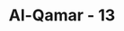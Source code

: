 ---
title: "Al-Qamar - 13"
no: 13
arabic_no: ١٣
ayah: وَحَمَلْنٰهُ عَلٰى ذَاتِ اَلْوَاحٍ وَّدُسُرٍۙ  
translation: "Dan Kami angkut dia (Nuh) ke atas (kapal) yang terbuat dari papan dan pasak, "
tafsir: "Allah menyelamatkan Nabi Nuh dari banjir besar dengan memerintahkan Nuh beserta pengikutnya naik ke kapal besar yang terbuat dari papan-papan yang dipaku yang telah disiapkan sebelumnya. Maksud ayat ini sejalan dengan firman Allah dalam Surah al-'Ankabut: \n\nMaka Kami selamatkan Nuh dan orang-orang yang berada di kapal itu. (al-'Ankabut/29: 15)"
---